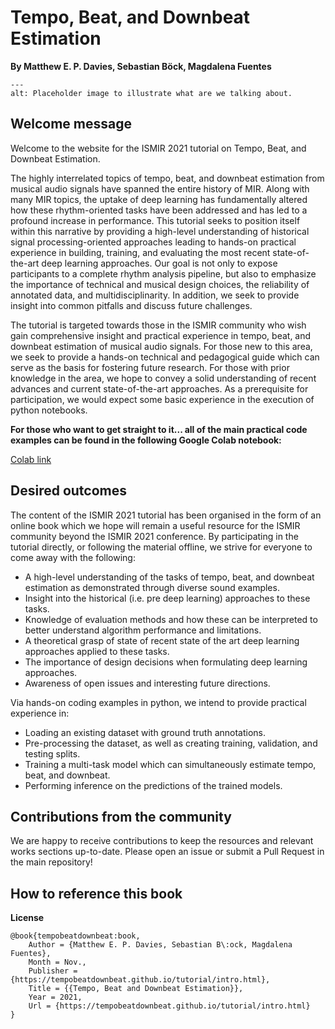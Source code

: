 Tempo, Beat, and Downbeat Estimation
====================================================

**By Matthew E. P. Davies, Sebastian Böck, Magdalena Fuentes**


```{image} assets/top_level/figs/placeholder.png
---
alt: Placeholder image to illustrate what are we talking about.
```

Welcome message
---------------

Welcome to the website for the ISMIR 2021 tutorial on Tempo, Beat, and Downbeat Estimation.

The highly interrelated topics of tempo, beat, and downbeat estimation from musical 
audio signals have spanned the entire history of MIR. Along with many MIR topics, the 
uptake of deep learning has fundamentally altered how these rhythm-oriented tasks have 
been addressed and has led to a profound increase in performance. This tutorial seeks to 
position itself within this narrative by providing a high-level understanding of 
historical signal processing-oriented approaches leading to hands-on practical 
experience in building, training, and evaluating the most recent state-of-the-art deep 
learning approaches. Our goal is not only to expose participants to a complete rhythm 
analysis pipeline, but also to emphasize the importance of technical and musical design 
choices, the reliability of annotated data, and multidisciplinarity. In addition, we 
seek to provide insight into common pitfalls and discuss future challenges.

The tutorial is targeted towards those in the ISMIR community who wish gain 
comprehensive insight and practical experience in tempo, beat, and downbeat estimation 
of musical audio signals. For those new to this area, we seek to provide a hands-on 
technical and pedagogical guide which can serve as the basis for fostering future 
research. For those with prior knowledge in the area, we hope to convey a solid 
understanding of recent advances and current state-of-the-art approaches. As a 
prerequisite for participation, we would expect some basic experience in the execution 
of python notebooks.


**For those who want to get straight to it...
all of the main practical code examples can be found 
in the following Google Colab notebook:** 

<a href="https://colab.research.google.com/drive/1tuOqNyO9gdMmYJsj33fP_QOfpRsm2tmt?usp=sharing" target="_blank">Colab link</a>



Desired outcomes
----------------

The content of the ISMIR 2021 tutorial has been organised in the form of an online 
book which we hope will remain a useful resource for the ISMIR community beyond
the ISMIR 2021 conference. By participating in the tutorial directly, or following
the material offline, we strive for everyone to come away with the following:

* A high-level understanding of the tasks of tempo, beat, and downbeat estimation as
demonstrated through diverse sound examples.
* Insight into the historical (i.e. pre deep learning) approaches to these tasks.
* Knowledge of evaluation methods and how these can be interpreted to better understand algorithm performance and limitations.
* A theoretical grasp of state of recent state of the art deep learning approaches applied to these tasks.
* The importance of design decisions when formulating deep learning approaches.
* Awareness of open issues and interesting future directions. 

Via hands-on coding examples in python, we intend to provide practical experience in:
* Loading an existing dataset with ground truth annotations.
* Pre-processing the dataset, as well as creating training, validation, and testing splits. 
* Training a multi-task model which can simultaneously estimate tempo, beat, and downbeat.
* Performing inference on the predictions of the trained models.


## Contributions from the community
We are happy to receive contributions to keep the resources and relevant works sections up-to-date. Please open an issue 
or submit a Pull Request in the main repository!


How to reference this book
--------------------------

**License**

```
@book{tempobeatdownbeat:book,
	Author = {Matthew E. P. Davies, Sebastian B\:ock, Magdalena Fuentes},
	Month = Nov.,
	Publisher = {https://tempobeatdownbeat.github.io/tutorial/intro.html},
	Title = {{Tempo, Beat and Downbeat Estimation}},
	Year = 2021,
	Url = {https://tempobeatdownbeat.github.io/tutorial/intro.html}
}
``` 

